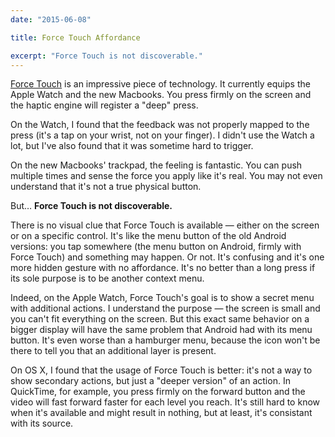 ```yaml
---
date: "2015-06-08"

title: Force Touch Affordance

excerpt: "Force Touch is not discoverable."
---
```


[Force Touch](https://www.apple.com/watch/technology/#sensitive) is an impressive piece of technology. It currently equips the Apple Watch and the new Macbooks. You press firmly on the screen and the haptic engine will register a "deep" press.

On the Watch, I found that the feedback was not properly mapped to the press (it's a tap on your wrist, not on your finger). I didn't use the Watch a lot, but I've also found that it was sometime hard to trigger.

On the new Macbooks' trackpad, the feeling is fantastic. You can push multiple times and sense the force you apply like it's real. You may not even understand that it's not a true physical button.

But… **Force Touch is not discoverable.**

There is no visual clue that Force Touch is available — either on the screen or on a specific control. It's like the menu button of the old Android versions: you tap somewhere (the menu button on Android, firmly with Force Touch) and something may happen. Or not. It's confusing and it's one more hidden gesture with no affordance. It's no better than a long press if its sole purpose is to be another context menu.

Indeed, on the Apple Watch, Force Touch's goal is to show a secret menu with additional actions. I understand the purpose — the screen is small and you can't fit everything on the screen. But this exact same behavior on a bigger display will have the same problem that Android had with its menu button. It's even worse than a hamburger menu, because the icon won't be there to tell you that an additional layer is present.

On OS X, I found that the usage of Force Touch is better: it's not a way to show secondary actions, but just a "deeper version" of an action. In QuickTime, for example, you press firmly on the forward button and the video will fast forward faster for each level you reach. It's still hard to know when it's available and might result in nothing, but at least, it's consistant with its source.
